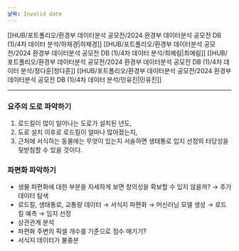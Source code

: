 ```yaml
---
날짜: Invalid date
---
```

[[HUB/포트폴리오/환경부 데이터분석 공모전/2024 환경부 데이터분석 공모전 DB (1)/4차 데이터 분석/하재경|하재경]]
[[HUB/포트폴리오/환경부 데이터분석 공모전/2024 환경부 데이터분석 공모전 DB (1)/4차 데이터 분석/최예림|최예림]]
[[HUB/포트폴리오/환경부 데이터분석 공모전/2024 환경부 데이터분석 공모전 DB (1)/4차 데이터 분석/정다훈|정다훈]]
[[HUB/포트폴리오/환경부 데이터분석 공모전/2024 환경부 데이터분석 공모전 DB (1)/4차 데이터 분석/민유진|민유진]]
  
---
### 요주의 도로 파악하기
1. 로드킬이 많이 일어나는 도로가 설치된 년도,
2. 도로 설치 이후로 로드킬이 얼마나 많아졌는지,
3. 근처에 서식하는 동물에는 무엇이 있는지
서술하면 생태통로 입지 선정의 타당성을 뒷받침할 수 있을 것이다.
  
### 파편화 파악하기
- 생물 파편화에 대한 부분을 자세하게 보면 창의성을 확보할 수 있지 않을까? → 추가 데이터 탐색
- 로드킬, 생태통로, 교통량 데이터 → 서식지 파편화 → 머신러닝 모델 생성 → 로드킬 예측 → 입지 선정
- 상관관계 분석
- 파편화 주변의 픽셀 개수를 기준으로 점수 매기기?
- 서식지 데이터가 불충분